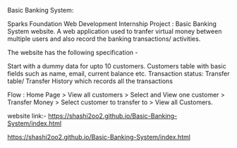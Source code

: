 Basic Banking System:

Sparks Foundation Web Development Internship Project : Basic Banking System website. A web application used to tranfer virtual money between multiple users and also record the banking transactions/ activities.

The website has the following specification -

Start with a dummy data for upto 10 customers. Customers table with basic fields such as name, email, current balance etc. Transaction status: Transfer table/ Transfer History which records all the transactions

Flow : Home Page > View all customers > Select and View one customer > Transfer Money > Select customer to transfer to > View all Customers.

website link:-
https://shashi2oo2.github.io/Basic-Banking-System/index.html

https://shashi2oo2.github.io/Basic-Banking-System/index.html
